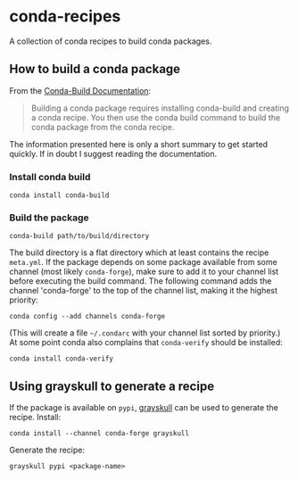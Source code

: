 # conda-recipes
A collection of conda recipes to build conda packages.

## How to build a conda package

From the [Conda-Build Documentation](https://docs.conda.io/projects/conda-build/en/latest/index.html):
> Building a conda package requires installing conda-build and creating a conda recipe. You then use the conda build command to build the conda package from the conda recipe.

The information presented here is only a short summary to get started quickly. If in doubt
I suggest reading the documentation.

### Install conda build
```
conda install conda-build
```

### Build the package
```
conda-build path/to/build/directory
```
The build directory is a flat directory which at least contains the recipe `meta.yml`.
If the package depends on some package available from some channel (most likely `conda-forge`),
make sure to add it to your channel list before executing the build command. 
The following command adds the channel 'conda-forge' to the top of the channel list, making it the highest priority:
```
conda config --add channels conda-forge
```
(This will create a file `~/.condarc` with your channel list sorted by priority.)
At some point conda also complains that `conda-verify` should be installed:
```
conda install conda-verify
```

## Using grayskull to generate a recipe

If the package is available on `pypi`, [grayskull](https://conda-forge.org/blog/posts/2020-03-05-grayskull/) can be used to generate the recipe.
Install:
```
conda install --channel conda-forge grayskull
```
Generate the recipe:
```
grayskull pypi <package-name>
```
